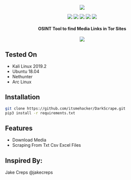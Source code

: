 <p align="center">
  <img src="https://i.imgur.com/XlgFleT.png?1">
</p>
<p align="center">
  <img src="https://img.shields.io/badge/Python-3-brightgreen.svg?style=plastic">
  <img src="https://img.shields.io/badge/NetHunter-✔-red.svg?style=plastic">
  <img src="https://img.shields.io/badge/OSINT-red.svg?style=plastic">
  <img src="https://img.shields.io/badge/Arc-Linux-red.svg">
  <img src="https://img.shields.io/badge/-Tor-green.svg">
  <h4 align="center">OSINT Tool to find Media Links in Tor Sites</h4>
</p>

<p align="center">
  <img src="https://i.imgur.com/pVAIkQE.png?1">
</p>

## Tested On

* Kali Linux 2019.2
* Ubuntu 18.04
* Nethunter
* Arc Linux


## Installation

```bash
git clone https://github.com/itsmehacker/DarkScrape.git
pip3 install -r requirements.txt
```
## Features
* Download Media
* Scraping From Txt Csv Excel Files

## Inspired By:
Jake Creps @jakecreps

